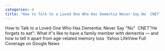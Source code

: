 ```yaml
---
categories: d
title: "How to Talk to a Loved One Who Has Dementia Never Say No  CNET"
---
```

How to Talk to a Loved One Who Has Dementia: Never Say "No"&nbsp;&nbsp;CNET"He forgets to eat": What it"s like to have a family member with dementia — and how to tell it apart from age-related memory loss&nbsp;&nbsp;Yahoo LifeView Full Coverage on Google News